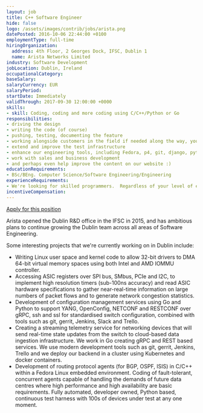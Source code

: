 ```yaml
---
layout: job
title: C++ Software Engineer
hide: false
logo: /assets/images/contrib/jobs/arista.png
datePosted: 2016-10-06 22:44:00 +0100
employmentType: full-time
hiringOrganization:
  address: 4th Floor, 2 Georges Dock, IFSC, Dublin 1
  name: Arista Networks Limited
industry: Software Development
jobLocation: Dublin, Ireland
occupationalCategory:
baseSalary:
salaryCurrency: EUR
salaryPeriod:
startDate: Immediately
validThrough: 2017-09-30 12:00:00 +0000
skills:
- skill: Coding, coding and more coding using C/C++/Python or Go
responsibilities:
- driving the design
- writing the code (of course)
- pushing, testing, documenting the feature
- working alongside customers in the field if needed along the way, you might
- extend and improve the test infrastructure
- enhance our engineering tools, including Fedora, p4, git, django, python, rpm, ...
- work with sales and business development
- and perhaps even help improve the content on our website :)
educationRequirements:
- BSc/BEng. Computer Science/Software Engineering/Engineering
experienceRequirements:
- We're looking for skilled programmers.  Regardless of your level of experience if you enjoy coding with C/C++/Java/Python or Go we're interested in hearing from you.  
incentiveCompensation:
---
```

[Apply for this position](http://stackoverflow.com/jobs/114055/be-part-of-a-growing-team-building-sdn-solutions-arista-networks-inc)

Arista opened the Dublin R&D office in the IFSC in 2015, and has ambitious plans to continue growing the Dublin team across all areas of Software Engineering.

Some interesting projects that we're currently working on in Dublin include:

* Writing Linux user space and kernel code to allow 32-bit drivers to DMA 64-bit virtual memory spaces using both Intel and AMD IOMMU controller.
* Accessing ASIC registers over SPI bus, SMbus, PCIe and I2C, to implement high resolution timers (sub-100ns accuracy) and read ASIC hardware specifications to gather near-real-time information on large numbers of packet flows and to generate network congestion statistics.
* Development of configuration management services using Go and Python to support YANG, OpenConfig, NETCONF and RESTCONF over gRPC, ssh and ssl for standardised switch configuration, combined with tools such as git, gerrit, Jenkins, Slack and Trello.
* Creating a streaming telemetry service for networking devices that will send real-time state updates from the switch to cloud-based data ingestion infrastructure. We work in Go creating gRPC and REST based services. We use modern development tools such as git, gerrit, Jenkins, Trello and we deploy our backend in a cluster using Kubernetes and docker containers.
* Development of routing protocol agents (for BGP, OSPF, ISIS) in C/C++ within a Fedora Linux embedded environment. Coding of fault-tolerant, concurrent agents capable of handling the demands of future data centres where high performance and high availability are basic requirements. Fully automated, developer owned, Python based, continuous test harness with 100s of devices under test at any one moment.
